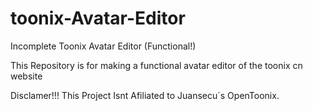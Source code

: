 # toonix-Avatar-Editor
Incomplete Toonix Avatar Editor (Functional!)

This Repository is for making a functional avatar editor of the toonix cn website

Disclamer!!!
This Project Isnt Afiliated to Juansecu´s OpenToonix.
